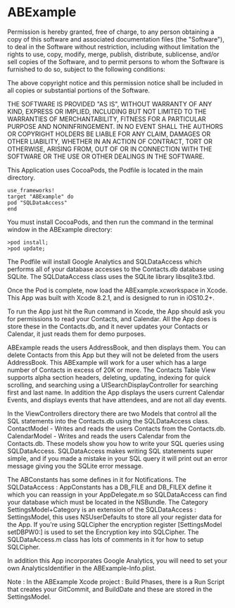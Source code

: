 ABExample
=========

Permission is hereby granted, free of charge, to any person obtaining a copy of this software and associated documentation files (the "Software"), to deal in the Software without restriction, including without limitation the rights to use, copy, modify, merge, publish, distribute, sublicense, and/or sell copies of the Software, and to permit persons to whom the Software is furnished to do so, subject to the following conditions:

The above copyright notice and this permission notice shall be included in all copies or substantial portions of the Software.

THE SOFTWARE IS PROVIDED "AS IS", WITHOUT WARRANTY OF ANY KIND, EXPRESS OR IMPLIED, INCLUDING BUT NOT LIMITED TO THE WARRANTIES OF MERCHANTABILITY, FITNESS FOR A PARTICULAR PURPOSE AND NONINFRINGEMENT. IN NO EVENT SHALL THE AUTHORS OR COPYRIGHT HOLDERS BE LIABLE FOR ANY CLAIM, DAMAGES OR OTHER LIABILITY, WHETHER IN AN ACTION OF CONTRACT, TORT OR OTHERWISE, ARISING FROM, OUT OF OR IN CONNECTION WITH THE SOFTWARE OR THE USE OR OTHER DEALINGS IN THE SOFTWARE.

This Application uses CocoaPods, the Podfile is located in the main directory.

    use_frameworks!
    target "ABExample" do
    pod "SQLDataAccess"
    end
    
You must install CocoaPods, and then run the command in the terminal window in the ABExample directory:

    >pod install;
    >pod update;

The Podfile will install Google Analytics and SQLDataAccess which performs all of your database accesses to the
Contacts.db database using SQLite. The SQLDataAccess class uses the SQLite library libsqlite3.tbd.

Once the Pod is complete, now load the ABExample.xcworkspace in Xcode. 
This App was built with Xcode 8.2.1, and is designed to run in iOS10.2+.

To run the App just hit the Run command in Xcode, the App should ask you for permissions to read your Contacts, and
Calendar. All the App does is store these in the Contacts.db, and it never updates your Contacts or Calendar, it just
reads them for demo purposes.

ABExample reads the users AddressBook, and then displays them. You can delete Contacts from this App
but they will not be deleted from the users AddressBook. This ABExample will work for a user which has 
a large number of Contacts in excess of 20K or more. The Contacts Table View supports alpha section headers, 
deleting, updating, indexing for quick scrolling, and searching using a UISearchDisplayController for 
searching first and last name. In addition the App displays the users current Calendar Events, and displays
events that have attendees, and are not all day events.

In the ViewControllers directory there are two Models that control all the SQL statements into the Contacts.db
using the SQLDataAccess class.
ContactModel - Writes and reads the users Contacts from the Contacts.db.
CalendarModel - Writes and reads the users Calendar from the Contacts.db.
These models show you how to write your SQL queries using SQLDataAccess.
SQLDataAccess makes writing SQL statements super simple, and if you made a mistake in your SQL query it will print
out an error message giving you the SQLite error message.

The ABConstants has some defines in it for Notifications.
The SQLDataAccess : AppConstants has a DB_FILE and DB_FILEX define it which you can reassign in your
AppDelegate.m so SQLDataAccess can find your database which must be located in the NSBundle.
The Category SettingsModel+Category is an extension of the SQLDataAccess : SettingsModel, this uses
NSUserDefaults to store all your register data for the App. If you're using SQLCipher the encryption register
[SettingsModel setDBPW0:] is used to set the Encryption key into SQLCipher. The SQLDataAccess.m class has
lots of comments in it for how to setup SQLCipher.

In addition this App incorporates Google Analytics, you will need to set your own AnalyticsIdentifier in
the ABExample-Info.plist.

Note : In the ABExample Xcode project : Build Phases, there is a Run Script that creates your GitCommit,
and BuildDate and these are stored in the SettingsModel.

